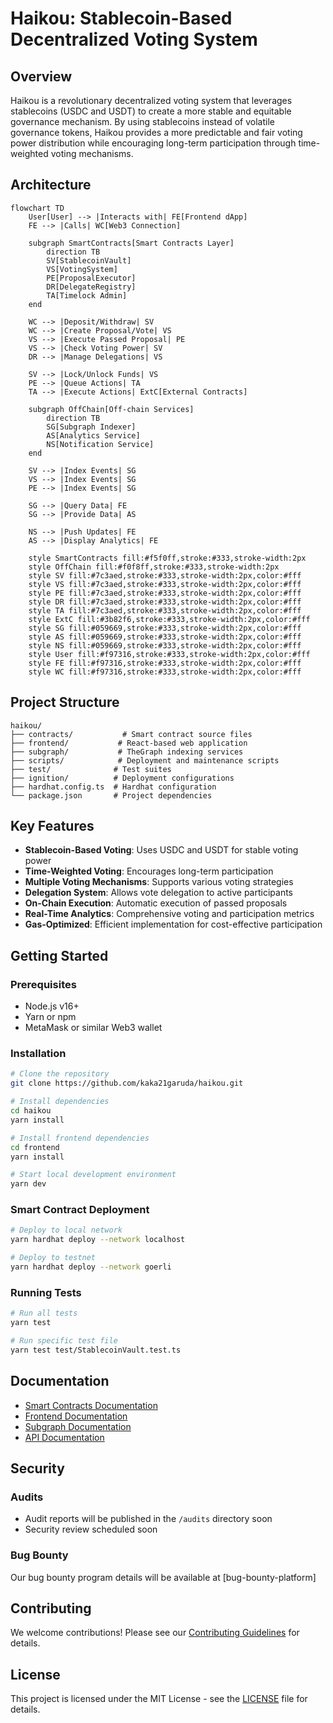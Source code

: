 # Haikou: Stablecoin-Based Decentralized Voting System

## Overview
Haikou is a revolutionary decentralized voting system that leverages stablecoins (USDC and USDT) to create a more stable and equitable governance mechanism. By using stablecoins instead of volatile governance tokens, Haikou provides a more predictable and fair voting power distribution while encouraging long-term participation through time-weighted voting mechanisms.

## Architecture
```mermaid
flowchart TD
    User[User] --> |Interacts with| FE[Frontend dApp]
    FE --> |Calls| WC[Web3 Connection]
    
    subgraph SmartContracts[Smart Contracts Layer]
        direction TB
        SV[StablecoinVault]
        VS[VotingSystem]
        PE[ProposalExecutor]
        DR[DelegateRegistry]
        TA[Timelock Admin]
    end
    
    WC --> |Deposit/Withdraw| SV
    WC --> |Create Proposal/Vote| VS
    VS --> |Execute Passed Proposal| PE
    VS --> |Check Voting Power| SV
    DR --> |Manage Delegations| VS
    
    SV --> |Lock/Unlock Funds| VS
    PE --> |Queue Actions| TA
    TA --> |Execute Actions| ExtC[External Contracts]
    
    subgraph OffChain[Off-chain Services]
        direction TB
        SG[Subgraph Indexer]
        AS[Analytics Service]
        NS[Notification Service]
    end
    
    SV --> |Index Events| SG
    VS --> |Index Events| SG
    PE --> |Index Events| SG
    
    SG --> |Query Data| FE
    SG --> |Provide Data| AS
    
    NS --> |Push Updates| FE
    AS --> |Display Analytics| FE
    
    style SmartContracts fill:#f5f0ff,stroke:#333,stroke-width:2px
    style OffChain fill:#f0f8ff,stroke:#333,stroke-width:2px
    style SV fill:#7c3aed,stroke:#333,stroke-width:2px,color:#fff
    style VS fill:#7c3aed,stroke:#333,stroke-width:2px,color:#fff
    style PE fill:#7c3aed,stroke:#333,stroke-width:2px,color:#fff
    style DR fill:#7c3aed,stroke:#333,stroke-width:2px,color:#fff
    style TA fill:#7c3aed,stroke:#333,stroke-width:2px,color:#fff
    style ExtC fill:#3b82f6,stroke:#333,stroke-width:2px,color:#fff
    style SG fill:#059669,stroke:#333,stroke-width:2px,color:#fff
    style AS fill:#059669,stroke:#333,stroke-width:2px,color:#fff
    style NS fill:#059669,stroke:#333,stroke-width:2px,color:#fff
    style User fill:#f97316,stroke:#333,stroke-width:2px,color:#fff
    style FE fill:#f97316,stroke:#333,stroke-width:2px,color:#fff
    style WC fill:#f97316,stroke:#333,stroke-width:2px,color:#fff
```

## Project Structure
```
haikou/
├── contracts/           # Smart contract source files
├── frontend/           # React-based web application
├── subgraph/           # TheGraph indexing services
├── scripts/            # Deployment and maintenance scripts
├── test/              # Test suites
├── ignition/          # Deployment configurations
├── hardhat.config.ts  # Hardhat configuration
└── package.json       # Project dependencies
```

## Key Features
- **Stablecoin-Based Voting**: Uses USDC and USDT for stable voting power
- **Time-Weighted Voting**: Encourages long-term participation
- **Multiple Voting Mechanisms**: Supports various voting strategies
- **Delegation System**: Allows vote delegation to active participants
- **On-Chain Execution**: Automatic execution of passed proposals
- **Real-Time Analytics**: Comprehensive voting and participation metrics
- **Gas-Optimized**: Efficient implementation for cost-effective participation

## Getting Started

### Prerequisites
- Node.js v16+
- Yarn or npm
- MetaMask or similar Web3 wallet

### Installation
```bash
# Clone the repository
git clone https://github.com/kaka21garuda/haikou.git

# Install dependencies
cd haikou
yarn install

# Install frontend dependencies
cd frontend
yarn install

# Start local development environment
yarn dev
```

### Smart Contract Deployment
```bash
# Deploy to local network
yarn hardhat deploy --network localhost

# Deploy to testnet
yarn hardhat deploy --network goerli
```

### Running Tests
```bash
# Run all tests
yarn test

# Run specific test file
yarn test test/StablecoinVault.test.ts
```

## Documentation

- [Smart Contracts Documentation](./contracts/README.md)
- [Frontend Documentation](./frontend/README.md)
- [Subgraph Documentation](./subgraph/README.md)
- [API Documentation](./docs/API.md)

## Security

### Audits
- Audit reports will be published in the `/audits` directory soon
- Security review scheduled soon

### Bug Bounty
Our bug bounty program details will be available at [bug-bounty-platform]

## Contributing
We welcome contributions! Please see our [Contributing Guidelines](CONTRIBUTING.md) for details.

## License
This project is licensed under the MIT License - see the [LICENSE](LICENSE) file for details.
